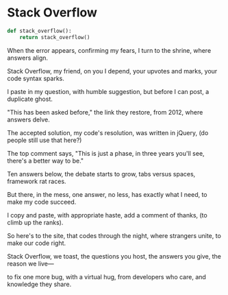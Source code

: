 # Stack Overflow

```python
def stack_overflow():
    return stack_overflow()
```

When the error appears,
confirming my fears,
I turn to the shrine,
where answers align.

Stack Overflow, my friend,
on you I depend,
your upvotes and marks,
your code syntax sparks.

I paste in my question,
with humble suggestion,
but before I can post,
a duplicate ghost.

"This has been asked before,"
the link they restore,
from 2012,
where answers delve.

The accepted solution,
my code's resolution,
was written in jQuery,
(do people still use that here?)

The top comment says,
"This is just a phase,
in three years you'll see,
there's a better way to be."

Ten answers below,
the debate starts to grow,
tabs versus spaces,
framework rat races.

But there, in the mess,
one answer, no less,
has exactly what I need,
to make my code succeed.

I copy and paste,
with appropriate haste,
add a comment of thanks,
(to climb up the ranks).

So here's to the site,
that codes through the night,
where strangers unite,
to make our code right.

Stack Overflow, we toast,
the questions you host,
the answers you give,
the reason we live—

to fix one more bug,
with a virtual hug,
from developers who care,
and knowledge they share.
